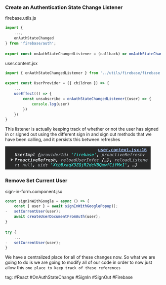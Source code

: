 ### Create an Authentication State Change Listener
firebase.utils.js
```js
import {
	...,
	onAuthStateChanged
} from 'firebase/auth';

export const onAuthStateChangedListener = (callback) => onAuthStateChanged(auth, callback);
```

user.content.jsx
```jsx
import { onAuthStateChangedListener } from '../utils/firebase/firebase.utils';

export const UserProvider = ({ children }) => {
	...
	useEffect(() => {
		const unsubscribe = onAuthStateChangedListener((user) => {
			console.log(user)
		})
	})
}
```

This listener is actually keeping track of whether or not the user has signed in or signed out using the different sign in and sign out methods that we have been calling, and it persists this between refreshes

![](./photo/Pasted%20image%2020231112154347.png)

### Remove Set Current User
sign-in-form.component.jsx
```jsx
const signInWithGoogle = async () => {
	const { user } = await signInWithGooglePopup();
-   setCurrentUser(user);
	await createUserDocumentFromAuth(user);
}

try {
	...
-   setCurrentUser(user);
}
```

We have a centralized place for all of these changes now. So what we are going to do is we are going to modify all of our code in order to now just allow this `one place to keep track of these references`

tag: #React #OnAuthStateChange #SignIn #SignOut #Firebase 